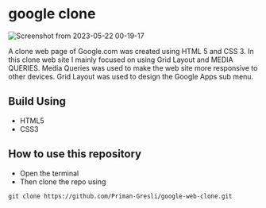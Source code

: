 # google clone
![Screenshot from 2023-05-22 00-19-17](https://github.com/Priman-Gresli/google-web-clone/assets/115061520/9fc2e3f6-94d0-44e2-9199-ce62072bba02)

A clone web page of Google.com was created using HTML 5 and CSS 3. In this clone web site I mainly focused on using Grid Layout and MEDIA QUERIES. Media Queries was used to make the web site more responsive to other devices. Grid Layout was used to design the Google Apps sub menu.
## Build Using
- HTML5
- CSS3

## How to use this repository
- Open the terminal
- Then clone the repo using
```
git clone https://github.com/Priman-Gresli/google-web-clone.git
```
